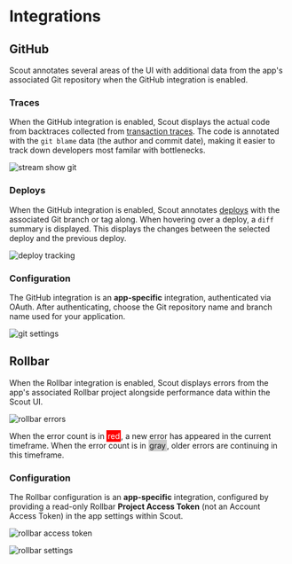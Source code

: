 # Integrations

## GitHub

Scout annotates several areas of the UI with additional data from the app's associated Git repository when the GitHub integration is enabled.

### Traces

When the GitHub integration is enabled, Scout displays the actual code from backtraces collected from [transaction traces](#transaction-traces). The code is annotated with the `git blame` data (the author and commit date), making it easier to track down developers most familar with bottlenecks.

![stream show git](stream_slow_git_annotated.png)

### Deploys

When the GitHub integration is enabled, Scout annotates [deploys](#deploy-tracing) with the associated Git branch or tag along. When hovering over a deploy, a `diff` summary is displayed. This displays the changes between the selected deploy and the previous deploy.

![deploy tracking](deploy_tracking.png)

### Configuration

The GitHub integration is an __app-specific__ integration, authenticated via OAuth. After authenticating, choose the Git repository name and branch name used for your application.

![git settings](git_settings_annotated.png)

## Rollbar

When the Rollbar integration is enabled, Scout displays errors from the app's associated Rollbar project alongside performance data within the Scout UI.

![rollbar errors](rollbar_errors_screenshot.png)

When the error count is in <span style="color:#fff;background:red;padding: 2px">red</span>, a new error has appeared in the current timeframe. When the error count is in <span style="background:#ccc;padding:2px">gray</span>, older errors are continuing in this timeframe.

### Configuration

The Rollbar configuration is an __app-specific__ integration, configured by providing a read-only Rollbar __Project Access Token__ (not an Account Access Token) in the app settings within Scout.

![rollbar access token](rollbar_access_token.png) 

![rollbar settings](rollbar_settings.png)